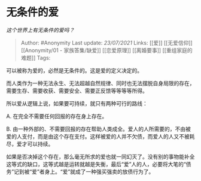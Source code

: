 # 无条件的爱
*这个世界上有无条件的爱吗？*

> Author: #Anonymity
Last update: *23/07/2021* 
Links: [[爱]] [[无爱信仰]] [[Anonymity/01 - 家族答集/缺爱]] [[恋爱原理]] [[离婚要事]] [[重组家庭的难题]]
Tags:      

可以被称为爱的，必然是无条件的。这是爱的定义决定的。

而人类作为一种无法永生、无法超越自然规律、同时也无法摆脱自身局限的存在，需要生存、需要收获、需要安全、需要正反馈等等等等所得。

所以爱从逻辑上说，如果要可持续，就只有两种可行的路线：

A. 在完全不需要任何回报的存在身上存在。

B. 由一种外部的、不需要回报的存在帮助人类成全。爱人的人所需要的，不由被爱的人支付，而是由这个存在支付。这样被爱的人并不欠债，而爱人的人又不被耗尽，爱才可以持续。

如果是否决掉这个存在，那么毫无所求的爱也就一同幻灭了。没有别的事物能补全这等式的缺口，这等式越是运转就越是失衡，最后“爱”人的人，必要将大笔的“债务”记到被“爱”者身上。“爱”就成了一种强买强卖的放债行为了。



